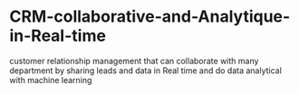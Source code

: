 # CRM-collaborative-and-Analytique-in-Real-time
 customer relationship management that can collaborate with many department by sharing leads and data in Real time  and do data analytical  with machine learning  

